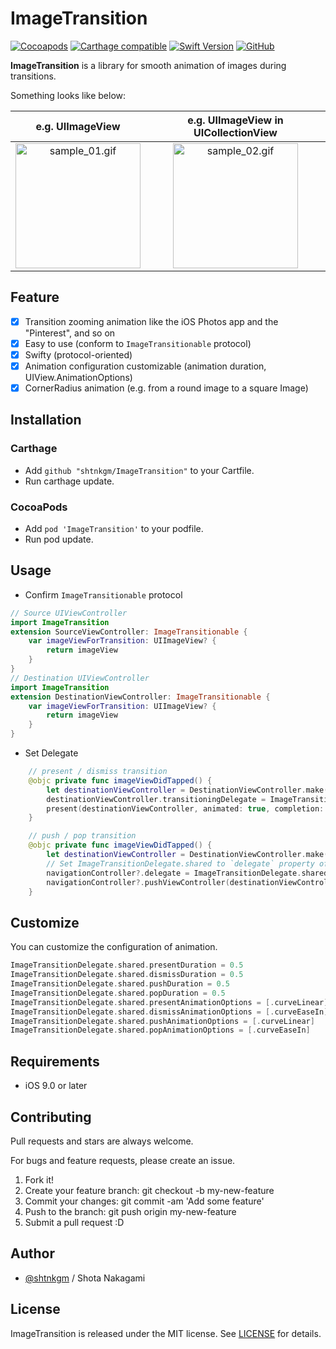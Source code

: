 # ImageTransition

[![Cocoapods](https://img.shields.io/cocoapods/v/ImageTransition.svg)](https://github.com/shtnkgm/ImageTransition)
[![Carthage compatible](https://img.shields.io/badge/Carthage-compatible-4BC51D.svg?style=flat)](https://github.com/Carthage/Carthage)
[![Swift Version](https://img.shields.io/badge/Swift-5.0-F16D39.svg)](https://developer.apple.com/swift)
[![GitHub](https://img.shields.io/github/license/shtnkgm/ImageTransition.svg)](https://github.com/shtnkgm/ImageTransition/blob/master/LICENSE)

**ImageTransition** is a library for smooth animation of images during transitions.

Something looks like below:

|e.g. UIImageView|e.g. UIImageView in UICollectionView|
|:---:|:---:|
|<img src="https://github.com/shtnkgm/ImageTransition/raw/master/docs/assets/sample_01.gif" alt="sample_01.gif" width="200px" /> | <img src="https://github.com/shtnkgm/ImageTransition/raw/master/docs/assets/sample_02.gif" alt="sample_02.gif" width="200px" />|

## Feature
 - [x] Transition zooming animation like the iOS Photos app and the "Pinterest", and so on
 - [x] Easy to use (conform to `ImageTransitionable` protocol)
 - [x] Swifty (protocol-oriented)
 - [x] Animation configuration customizable (animation duration, UIView.AnimationOptions)
 - [x] CornerRadius animation (e.g. from a round image to a square Image)

## Installation

### Carthage

 - Add `github "shtnkgm/ImageTransition"` to your Cartfile.
 - Run carthage update.
 
### CocoaPods

 - Add `pod 'ImageTransition'` to your podfile.
 - Run pod update.

## Usage

 - Confirm `ImageTransitionable` protocol
```swift
// Source UIViewController
import ImageTransition
extension SourceViewController: ImageTransitionable {
    var imageViewForTransition: UIImageView? {
        return imageView
    }
}
// Destination UIViewController
import ImageTransition
extension DestinationViewController: ImageTransitionable {
    var imageViewForTransition: UIImageView? {
        return imageView
    }
}
```
 - Set Delegate
```swift
    // present / dismiss transition
    @objc private func imageViewDidTapped() {
        let destinationViewController = DestinationViewController.make()
        destinationViewController.transitioningDelegate = ImageTransitionDelegate.shared
        present(destinationViewController, animated: true, completion: nil)
    }

    // push / pop transition
    @objc private func imageViewDidTapped() {
        let destinationViewController = DestinationViewController.make()
        // Set ImageTransitionDelegate.shared to `delegate` property of UINavigationContoller
        navigationController?.delegate = ImageTransitionDelegate.shared
        navigationController?.pushViewController(destinationViewController, animated: true)
    }
```

## Customize

You can customize the configuration of animation.

```swift
ImageTransitionDelegate.shared.presentDuration = 0.5
ImageTransitionDelegate.shared.dismissDuration = 0.5
ImageTransitionDelegate.shared.pushDuration = 0.5
ImageTransitionDelegate.shared.popDuration = 0.5
ImageTransitionDelegate.shared.presentAnimationOptions = [.curveLinear]
ImageTransitionDelegate.shared.dismissAnimationOptions = [.curveEaseIn]
ImageTransitionDelegate.shared.pushAnimationOptions = [.curveLinear]
ImageTransitionDelegate.shared.popAnimationOptions = [.curveEaseIn]
```

## Requirements

 - iOS 9.0 or later

## Contributing

Pull requests and stars are always welcome.

For bugs and feature requests, please create an issue.

1. Fork it!
2. Create your feature branch: git checkout -b my-new-feature
3. Commit your changes: git commit -am 'Add some feature'
4. Push to the branch: git push origin my-new-feature
5. Submit a pull request :D

## Author

 - [@shtnkgm](https://github.com/shtnkgm) / Shota Nakagami

## License

ImageTransition is released under the MIT license. See [LICENSE](https://github.com/shtnkgm/ImageTransition/blob/master/LICENSE) for details.
